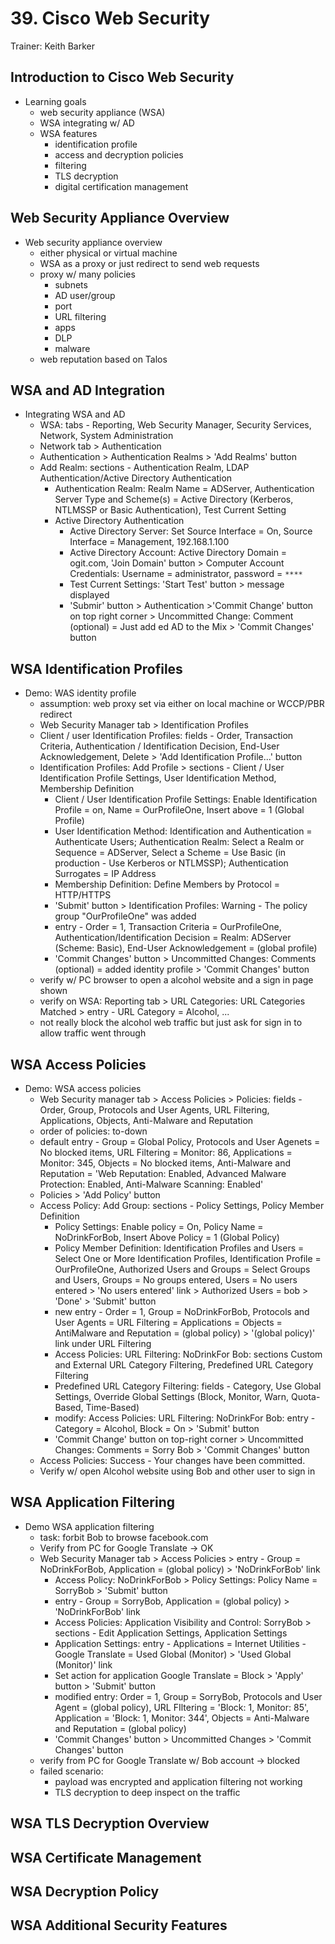 # 39. Cisco Web Security

Trainer: Keith Barker


## Introduction to Cisco Web Security

- Learning goals
  - web security appliance (WSA)
  - WSA integrating w/ AD
  - WSA features
    - identification profile
    - access and decryption policies
    - filtering
    - TLS decryption
    - digital certification management


## Web Security Appliance Overview

- Web security appliance overview
  - either physical or virtual machine
  - WSA as a proxy or just redirect to send web requests
  - proxy w/ many policies
    - subnets
    - AD user/group
    - port
    - URL filtering
    - apps
    - DLP
    - malware
  - web reputation based on Talos


## WSA and AD Integration

- Integrating WSA and AD
  - WSA: tabs - Reporting, Web Security Manager, Security Services, Network, System Administration
  - Network tab > Authentication
  - Authentication > Authentication Realms > 'Add Realms' button
  - Add Realm: sections - Authentication Realm, LDAP Authentication/Active Directory Authentication
    - Authentication Realm: Realm Name = ADServer, Authentication Server Type and Scheme(s) = Active Directory (Kerberos, NTLMSSP or Basic Authentication), Test Current Setting
    - Active Directory Authentication
      - Active Directory Server: Set Source Interface = On, Source Interface = Management, 192.168.1.100
      - Active Directory Account: Active Directory Domain = ogit.com, 'Join Domain' button > Computer Account Credentials: Username = administrator, password = `****`
      - Test Current Settings: 'Start Test' button > message displayed 
      - 'Submir' button > Authentication >'Commit Change' button on top right corner > Uncommitted Change: Comment (optional) = Just add ed AD to the Mix > 'Commit Changes' button


## WSA Identification Profiles

- Demo: WAS identity profile
  - assumption: web proxy set via either on local machine or WCCP/PBR redirect
  - Web Security Manager tab > Identification Profiles
  - Client / user Identification Profiles: fields - Order, Transaction Criteria, Authentication / Identification Decision, End-User Acknowledgement, Delete > 'Add Identification Profile...' button
  - Identification Profiles: Add Profile > sections - Client / User Identification Profile Settings, User Identification Method, Membership Definition
    - Client / User Identification Profile Settings: Enable Identification Profile = on, Name = OurProfileOne, Insert above = 1 (Global Profile)
    - User Identification Method: Identification and Authentication = Authenticate Users; Authentication Realm: Select a Realm or Sequence = ADServer, Select a Scheme = Use Basic (in production - Use Kerberos or NTLMSSP); Authentication Surrogates = IP Address
    - Membership Definition: Define Members by Protocol = HTTP/HTTPS
    - 'Submit' button > Identification Profiles: Warning - The policy group "OurProfileOne" was added
    - entry - Order = 1, Transaction Criteria = OurProfileOne, Authentication/Identification Decision = Realm: ADServer (Scheme: Basic), End-User Acknowledgement = (global profile)
    - 'Commit Changes' button > Uncommitted Changes: Comments (optional) = added identity profile > 'Commit Changes' button
  - verify w/ PC browser to open a alcohol website and a sign in page shown
  - verify on WSA: Reporting tab > URL Categories: URL Categories Matched > entry - URL Category = Alcohol, ...
  - not really block the alcohol web traffic but just ask for sign in to allow traffic went through


## WSA Access Policies

- Demo: WSA access policies
  - Web Security manager tab > Access Policies > Policies: fields - Order, Group, Protocols and User Agents, URL Filtering, Applications, Objects, Anti-Malware and Reputation
  - order of policies: to-down
  - default entry - Group = Global Policy, Protocols and User Agenets = No blocked items, URL Filtering = Monitor: 86, Applications = Monitor: 345, Objects = No blocked items, Anti-Malware and Reputation = 'Web Reputation: Enabled, Advanced Malware Protection: Enabled, Anti-Malware Scanning: Enabled' 
  - Policies > 'Add Policy' button
  - Access Policy: Add Group: sections - Policy Settings, Policy Member Definition
    - Policy Settings: Enable policy = On, Policy Name = NoDrinkForBob, Insert Above Policy = 1 (Global Policy)
    - Policy Member Definition: Identification Profiles and Users = Select One or More Identification Profiles, Identification Profile = OurProfileOne, Authorized Users and Groups = Select Groups and Users, Groups = No groups entered, Users = No users entered > 'No users entered' link > Authorized Users = bob > 'Done' > 'Submit' button
    - new entry - Order = 1, Group = NoDrinkForBob, Protocols and User Agents = URL Filtering = Applications = Objects = AntiMalware and Reputation = (global policy) > '(global policy)' link under URL Filtering
    - Access Policies: URL Filtering: NoDrinkFor Bob: sections Custom and External URL Category Filtering, Predefined URL Category Filtering
    - Predefined URL Category Filtering: fields - Category, Use Global Settings, Override Global Settings (Block, Monitor, Warn, Quota-Based, Time-Based)
    - modify: Access Policies: URL Filtering: NoDrinkFor Bob: entry - Category = Alcohol, Block = On > 'Submit' button
    - 'Commit Change' button on top-right corner > Uncommitted Changes: Comments = Sorry Bob > 'Commit Changes' button
  - Access Policies: Success - Your changes have been committed.
  - Verify w/ open Alcohol website using Bob and other user to sign in


## WSA Application Filtering

- Demo WSA application filtering
  - task: forbit Bob to browse facebook.com
  - Verify from PC for Google Translate -> OK
  - Web Security Manager tab > Access Policies > entry - Group = NoDrinkForBob, Application = (global policy) > 'NoDrinkForBob' link
    - Access Policy: NoDrinkForBob > Policy Settings: Policy Name = SorryBob > 'Submit' button
    - entry - Group = SorryBob, Application = (global policy) > 'NoDrinkForBob' link
    - Access Policies: Application Visibility and Control: SorryBob > sections - Edit Application Settings, Application Settings
    - Application Settings: entry - Applications = Internet Utilities - Google Translate = Used Global (Monitor) > 'Used Global (Monitor)' link
    - Set action for application Google Translate = Block > 'Apply' button > 'Submit' button
    - modified entry: Order = 1, Group = SorryBob, Protocols and User Agent = (global policy), URL FIltering = 'Block: 1, Monitor: 85', Application = 'Block: 1, Monitor: 344', Objects = Anti-Malware and Reputation = (global policy)
    - 'Commit Changes' button > Uncommitted Changes > 'Commit Changes' button
  - verify from PC for Google Translate w/ Bob account -> blocked
  - failed scenario:
    - payload was encrypted and application filtering not working
    - TLS decryption to deep inspect on the traffic


## WSA TLS Decryption Overview




## WSA Certificate Management




## WSA Decryption Policy




## WSA Additional Security Features



